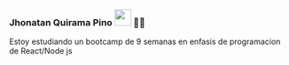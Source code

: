 ### Jhonatan Quirama Pino <img src="https://raw.githubusercontent.com/MartinHeinz/MartinHeinz/master/wave.gif" width="30px"> :technologist:

Estoy estudiando un bootcamp de 9 semanas en enfasis de programacion de React/Node js


<!--
**kira4489/kira4489** is a ✨ _special_ ✨ repository because its `README.md` (this file) appears on your GitHub profile.

Here are some ideas to get you started:

- 🔭 I’m currently working on 
- 🌱 I’m currently learning js and react
- 👯 I’m looking to collaborate on 
- 🤔 I’m looking for help with ...
- 💬 Ask me about ... my skills
- 📫 How to reach me: ...
- 😄 Pronouns: ...
- ⚡ Fun fact: ...
-->
